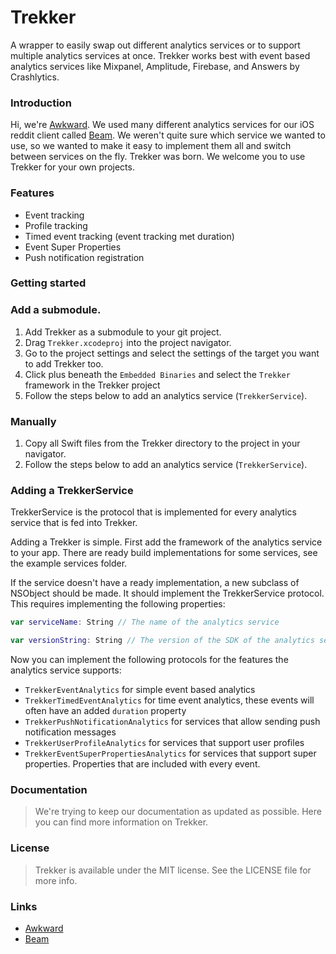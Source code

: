 # Trekker

A wrapper to easily swap out different analytics services or to support multiple analytics services at once. Trekker works best with event based analytics services like Mixpanel, Amplitude, Firebase, and Answers by Crashlytics.

### Introduction

Hi, we're <a href="https://awkward.co/" target="_blank">Awkward</a>. We used many different analytics services for our iOS reddit client called <a href="https://beamreddit.com/" target="_blank">Beam</a>. We weren't quite sure which service we wanted to use, so we wanted to make it easy to implement them all and switch between services on the fly. Trekker was born. We welcome you to use Trekker for your own projects.

### Features

- Event tracking
- Profile tracking
- Timed event tracking (event tracking met duration)
- Event Super Properties
- Push notification registration

### Getting started

### Add a submodule. 

1. Add Trekker as a submodule to your git project.
2. Drag `Trekker.xcodeproj` into the project navigator.
3. Go to the project settings and select the settings of the target you want to add Trekker too.
4. Click plus beneath the `Embedded Binaries` and select the `Trekker` framework in the Trekker project
5. Follow the steps below to add an analytics service (`TrekkerService`).

### Manually

1. Copy all Swift files from the Trekker directory to the project in your navigator.
2. Follow the steps below to add an analytics service (`TrekkerService`).

### Adding a TrekkerService

TrekkerService is the protocol that is implemented for every analytics service that is fed into Trekker.

Adding a Trekker is simple. 
First add the framework of the analytics service to your app. There are ready build implementations for some services, see the example services folder.

If the service doesn't have a ready implementation, a new subclass of NSObject should be made. It should implement the TrekkerService protocol. This requires implementing the following properties:

```Swift
var serviceName: String // The name of the analytics service

var versionString: String // The version of the SDK of the analytics service
```

Now you can implement the following protocols for the features the analytics service supports:

- `TrekkerEventAnalytics` for simple event based analytics
- `TrekkerTimedEventAnalytics` for time event analytics, these events will often have an added `duration` property
- `TrekkerPushNotificationAnalytics` for services that allow sending push notification messages
- `TrekkerUserProfileAnalytics` for services that support user profiles
- `TrekkerEventSuperPropertiesAnalytics` for services that support super properties. Properties that are included with every event.

### Documentation

> We're trying to keep our documentation as updated as possible. Here you can find more information on Trekker.

### License

> Trekker is available under the MIT license. See the LICENSE file for more info.

### Links

  - <a href="https://awkward.co/" target="_blank">Awkward</a>
  - <a href="https://beamreddit.com/" target="_blank">Beam</a>

